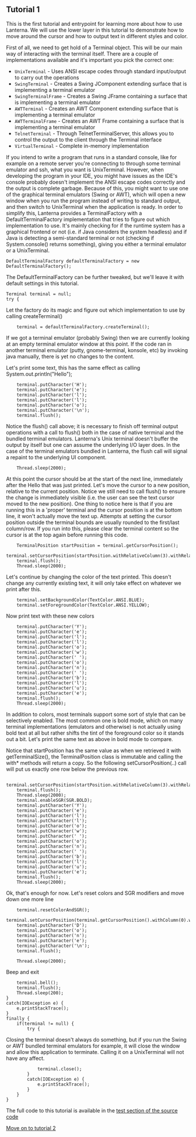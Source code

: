 Tutorial 1
---

This is the first tutorial and entrypoint for learning more about how to use Lanterna. We will use the lower
layer in this tutorial to demonstrate how to move around the cursor and how to output text in different
styles and color.

First of all, we need to get hold of a Terminal object. This will be our main way of interacting with the
terminal itself. There are a couple of implementations available and it's important you pick the correct one:
 * `UnixTerminal` - Uses ANSI escape codes through standard input/output to carry out the operations
 * `SwingTerminal` - Creates a Swing JComponent extending surface that is implementing a terminal emulator
 * `SwingTerminalFrame` - Creates a Swing JFrame containing a surface that is implementing a terminal emulator
 * `AWTTerminal` - Creates an AWT Component extending surface that is implementing a terminal emulator
 * `AWTTerminalFrame` - Creates an AWT Frame containing a surface that is implementing a terminal emulator
 * `TelnetTerminal` - Through TelnetTerminalServer, this allows you to control the output to the client through the Terminal interface
 * `VirtualTerminal` - Complete in-memory implementation

If you intend to write a program that runs in a standard console, like for example on a remote server you're
connecting to through some terminal emulator and ssh, what you want is UnixTerminal. However, when developing
the program in your IDE, you might have issues as the IDE's console probably doesn't implement the ANSI escape
codes correctly and the output is complete garbage. Because of this, you might want to use one of the graphical
terminal emulators (Swing or AWT), which will open a new window when you run the program instead of writing to
standard output, and then switch to UnixTerminal when the application is ready. In order to simplify this,
Lanterna provides a TerminalFactory with a DefaultTerminalFactory implementation that tries to figure out which
implementation to use. It's mainly checking for if the runtime system has a graphical frontend or not (i.e. if
Java considers the system headless) and if Java is detecting a semi-standard terminal or not (checking if
System.console() returns something), giving you either a terminal emulator or a UnixTerminal.

    DefaultTerminalFactory defaultTerminalFactory = new DefaultTerminalFactory();
    
The DefaultTerminalFactory can be further tweaked, but we'll leave it with default settings in this tutorial.

    Terminal terminal = null;
    try {

Let the factory do its magic and figure out which implementation to use by calling createTerminal()

        terminal = defaultTerminalFactory.createTerminal();
    
If we got a terminal emulator (probably Swing) then we are currently looking at an empty terminal emulator
window at this point. If the code ran in another terminal emulator (putty, gnome-terminal, konsole, etc) by
invoking java manually, there is yet no changes to the content.

Let's print some text, this has the same effect as calling System.out.println("Hello");

        terminal.putCharacter('H');
        terminal.putCharacter('e');
        terminal.putCharacter('l');
        terminal.putCharacter('l');
        terminal.putCharacter('o');
        terminal.putCharacter('\n');
        terminal.flush();

Notice the flush() call above; it is necessary to finish off terminal output operations with a call to
flush() both in the case of native terminal and the bundled terminal emulators. Lanterna's Unix terminal
doesn't buffer the output by itself but one can assume the underlying I/O layer does. In the case of the
terminal emulators bundled in Lanterna, the flush call will signal a repaint to the underlying UI component.

        Thread.sleep(2000);
        
At this point the cursor should be at the start of the next line, immediately after the Hello that was just
printed. Let's move the cursor to a new position, relative to the current position. Notice we still need to
call flush() to ensure the change is immediately visible (i.e. the user can see the text cursor moved to the
new position).
One thing to notice here is that if you are running this in a 'proper' terminal and the cursor position is
at the bottom line, it won't actually move the text up. Attempts at setting the cursor position outside the
terminal bounds are usually rounded to the first/last column/row. If you run into this, please clear the
terminal content so the cursor is at the top again before running this code.

        TerminalPosition startPosition = terminal.getCursorPosition();
        terminal.setCursorPosition(startPosition.withRelativeColumn(3).withRelativeRow(2));
        terminal.flush();
        Thread.sleep(2000);
        
Let's continue by changing the color of the text printed. This doesn't change any currently existing text,
it will only take effect on whatever we print after this.

        terminal.setBackgroundColor(TextColor.ANSI.BLUE);
        terminal.setForegroundColor(TextColor.ANSI.YELLOW);
        
Now print text with these new colors

        terminal.putCharacter('Y');
        terminal.putCharacter('e');
        terminal.putCharacter('l');
        terminal.putCharacter('l');
        terminal.putCharacter('o');
        terminal.putCharacter('w');
        terminal.putCharacter(' ');
        terminal.putCharacter('o');
        terminal.putCharacter('n');
        terminal.putCharacter(' ');
        terminal.putCharacter('b');
        terminal.putCharacter('l');
        terminal.putCharacter('u');
        terminal.putCharacter('e');
        terminal.flush();
        Thread.sleep(2000);
        
In addition to colors, most terminals support some sort of style that can be selectively enabled. The most
common one is bold mode, which on many terminal implementations (emulators and otherwise) is not actually
using bold text at all but rather shifts the tint of the foreground color so it stands out a bit. Let's
print the same text as above in bold mode to compare.

Notice that startPosition has the same value as when we retrieved it with getTerminalSize(), the
TerminalPosition class is immutable and calling the with* methods will return a copy. So the following
setCursorPosition(..) call will put us exactly one row below the previous row.

        terminal.setCursorPosition(startPosition.withRelativeColumn(3).withRelativeRow(3));
        terminal.flush();
        Thread.sleep(2000);
        terminal.enableSGR(SGR.BOLD);
        terminal.putCharacter('Y');
        terminal.putCharacter('e');
        terminal.putCharacter('l');
        terminal.putCharacter('l');
        terminal.putCharacter('o');
        terminal.putCharacter('w');
        terminal.putCharacter(' ');
        terminal.putCharacter('o');
        terminal.putCharacter('n');
        terminal.putCharacter(' ');
        terminal.putCharacter('b');
        terminal.putCharacter('l');
        terminal.putCharacter('u');
        terminal.putCharacter('e');
        terminal.flush();
        Thread.sleep(2000);
        
Ok, that's enough for now. Let's reset colors and SGR modifiers and move down one more line

        terminal.resetColorAndSGR();
        terminal.setCursorPosition(terminal.getCursorPosition().withColumn(0).withRelativeRow(1));
        terminal.putCharacter('D');
        terminal.putCharacter('o');
        terminal.putCharacter('n');
        terminal.putCharacter('e');
        terminal.putCharacter('\n');
        terminal.flush();
    
        Thread.sleep(2000);
        
Beep and exit

        terminal.bell();
        terminal.flush();
        Thread.sleep(200);
    }
    catch(IOException e) {
        e.printStackTrace();
    }
    finally {
        if(terminal != null) {
            try {
            
Closing the terminal doesn't always do something, but if you run the Swing or AWT bundled terminal
emulators for example, it will close the window and allow this application to terminate. Calling it
on a UnixTerminal will not have any affect.

                terminal.close();
            }
            catch(IOException e) {
                e.printStackTrace();
            }
        }
    }

The full code to this tutorial is available in the [test section of the source code](https://github.com/mabe02/lanterna/blob/master/src/test/java/com/googlecode/lanterna/tutorial/Tutorial01.java)

[Move on to tutorial 2](Tutorial02.md)
